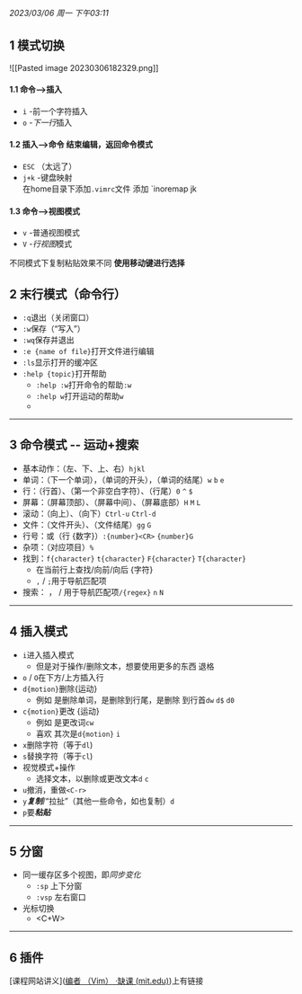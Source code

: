 ###### 2023/03/06 周一 下午03:11

## 1 模式切换

![[Pasted image 20230306182329.png]]


#### 1.1 命令-->插入
- `i` -前一个字符插入
- `o` -*下一行*插入

#### 1.2 插入-->命令 结束编辑，返回命令模式
- `ESC`  （太远了）
- `j+k` -键盘映射  
	在home目录下添加`.vimrc`文件
	添加 `inoremap jk <ESC>

#### 1.3 命令-->视图模式
- `v` -普通视图模式
- `V` -*行视图*模式

不同模式下复制粘贴效果不同
**使用移动键进行选择**

## 2 末行模式（命令行）

-   `:q`退出（关闭窗口）
-   `:w`保存（“写入”）
-   `:wq`保存并退出
-   `:e {name of file}`打开文件进行编辑
-   `:ls`显示打开的缓冲区
-   `:help {topic}`打开帮助
    -   `:help :w`打开命令的帮助`:w`
    -   `:help w`打开运动的帮助`w` 
    - 
---

## 3 命令模式 -- 运动+搜索

-   基本动作：（左、下、上、右）`hjkl`
-   单词：（下一个单词），（单词的开头），（单词的结尾）`w` `b` `e`
-   行：（行首）、（第一个非空白字符）、（行尾）`0` `^` `$`
-   屏幕：（屏幕顶部）、（屏幕中间）、（屏幕底部）`H` `M` `L`
-   滚动：（向上）、（向下）`Ctrl-u` `Ctrl-d`
-   文件：（文件开头）、（文件结尾）`gg` `G`
-   行号：或（行 {数字}）`:{number}<CR>` `{number}G`
-   杂项：（对应项目）`%`
-   找到：`f{character}` `t{character}` `F{character}` `T{character}`
    -   在当前行上查找/向前/向后 {字符}
    -   `,` / `;`用于导航匹配项
-   搜索： ， / 用于导航匹配项`/{regex}` `n` `N`

---
## 4 插入模式

-   `i`进入插入模式
    -   但是对于操作/删除文本，想要使用更多的东西 退格
-   `o` / `O`在下方/上方插入行
-   `d{motion}`删除{运动}
    -   例如 是删除单词，是删除到行尾，是删除 到行首`dw` `d$` `d0`
-   `c{motion}`更改 {运动}
    -   例如 是更改词`cw`
    -   喜欢 其次是`d{motion}` `i`
-   `x`删除字符（等于`dl`)
-   `s`替换字符（等于`cl`)
-   视觉模式+操作
    -   选择文本，以删除或更改文本`d` `c`
-   `u`撤消，重做`<C-r>`
-   `y`***复制***/“拉扯”（其他一些命令，如也复制）`d`
-   `p`要***粘贴***

---
## 5 分窗

- 同一缓存区多个视图，即*同步变化*
	- `:sp` 上下分窗
	- `:vsp` 左右窗口
- 光标切换
	- <C+W>

---
## 6 插件

[课程网站讲义]([编者 （Vim） ·缺课 (mit.edu)](https://missing.csail.mit.edu/2020/editors/))上有链接
